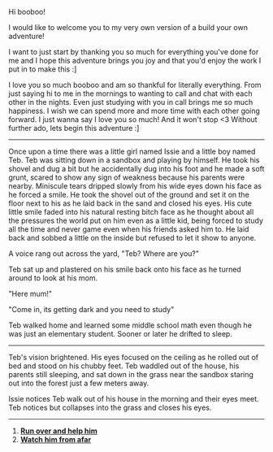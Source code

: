 Hi booboo!

I would like to welcome you to my very own version of a build your own adventure!

I want to just start by thanking you so much for everything you've done for me and I hope this adventure brings you joy and that you'd enjoy the work I put in to make this :]

I love you so much booboo and am so thankful for literally everything. From just saying hi to me in the mornings to wanting to call and chat with each other in the nights. Even just studying with you in call brings me so much happiness. I wish we can spend more and more time with each other going forward. I just wanna say I love you so much! And it won't stop <3 Without further ado, lets begin this adventure :]

---

Once upon a time there was a little girl named Issie and a little boy named Teb. Teb was sitting down in a sandbox and playing by himself. He took his shovel and dug a bit but he accidentally dug into his foot and he made a soft grunt, scared to show any sign of weakness because his parents were nearby. Miniscule tears dripped slowly from his wide eyes down his face as he forced a smile. He took the shovel out of the ground and set it on the floor next to his as he laid back in the sand and closed his eyes. His cute little smile faded into his natural resting bitch face as he thought about all the pressures the world put on him even as a little kid, being forced to study all the time and never game even when his friends asked him to. He laid back and sobbed a little on the inside but refused to let it show to anyone.

A voice rang out across the yard, "Teb? Where are you?"

Teb sat up and plastered on his smile back onto his face as he turned around to look at his mom.

"Here mum!"

"Come in, its getting dark and you need to study"

Teb walked home and learned some middle school math even though he was just an elementary student. Sooner or later he drifted to sleep.

---

Teb's vision brightened. His eyes focused on the ceiling as he rolled out of bed and stood on his chubby feet. Teb waddled out of the house, his parents still sleeping, and sat down in the grass near the sandbox staring out into the forest just a few meters away.

Issie notices Teb walk out of his house in the morning and their eyes meet. Teb notices but collapses into the grass and closes his eyes.

---

1. [**Run over and help him**](./files/1.md)
2. [**Watch him from afar**](./files/2.md)